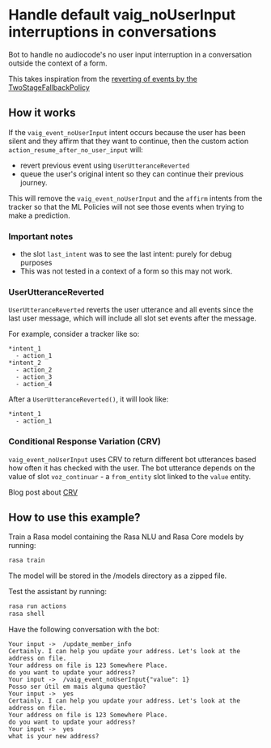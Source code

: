 # Handle default vaig_noUserInput interruptions in conversations

Bot to handle no audiocode's no user input interruption in a conversation outside the context of a form.

This takes inspiration from the [reverting of events by the TwoStageFallbackPolicy](https://github.com/RasaHQ/rasa/blob/main/rasa/core/actions/action.py#L814)

## How it works

If the `vaig_event_noUserInput` intent occurs because the user has been silent and they affirm that they want to continue, then the custom action `action_resume_after_no_user_input` will:

- revert previous event using `UserUtteranceReverted`
- queue the user's original intent so they can continue their previous journey.

This will remove the `vaig_event_noUserInput` and the `affirm` intents from the tracker so that the ML Policies will not see those events when trying to make a prediction.

### Important notes

- the slot `last_intent` was to see the last intent: purely for debug purposes
- This was not tested in a context of a form so this may not work.

### UserUtteranceReverted

`UserUtteranceReverted`  reverts the user utterance and all events since the last user message, which will include all slot set events after the message.

For example, consider a tracker like so:

```
*intent_1
  - action_1
*intent_2
  - action_2
  - action_3
  - action_4
```

After a `UserUtteranceReverted()`, it will look like:

```
*intent_1
  - action_1
```

### Conditional Response Variation (CRV)

`vaig_event_noUserInput` uses CRV to return different bot utterances based how often it has checked with the user. The bot utterance depends on the value of slot `voz_continuar` - a `from_entity` slot linked to the `value` entity.

Blog post about [CRV](https://rasa.com/blog/conditional-response-variations/)

## How to use this example?

Train a Rasa model containing the Rasa NLU and Rasa Core models by running:

```bash
rasa train
```

The model will be stored in the /models directory as a zipped file.

Test the assistant by running:

```bash
rasa run actions
rasa shell
```

Have the following conversation with the bot:

```
Your input ->  /update_member_info                                               
Certainly. I can help you update your address. Let's look at the address on file.
Your address on file is 123 Somewhere Place.
do you want to update your address?
Your input ->  /vaig_event_noUserInput{"value": 1}                               
Posso ser útil em mais alguma questão?
Your input ->  yes                                                               
Certainly. I can help you update your address. Let's look at the address on file.
Your address on file is 123 Somewhere Place.
do you want to update your address?
Your input ->  yes                                                               
what is your new address?
```
